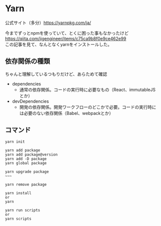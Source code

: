 # Yarn
公式サイト（多分）https://yarnpkg.com/ja/

今までずっとnpmを使っていて、とくに困った事もなかったけど  
https://qiita.com/jigengineer/items/c75ca9b8f0e9ce462e99  
この記事を見て、なんとなくyarnをインストールした。

## 依存関係の種類
ちゃんと理解しているつもりだけど、あらためて確認
- dependencies
  - 通常の依存関係。コードの実行時に必要なもの（React、immutableJSとか）
- devDependencies
  - 開発の依存関係。開発ワークフローのどこかで必要。コードの実行時には必要のない依存関係（Babel、webpackとか）

## コマンド
```
yarn init

yarn add package
yarn add package@version
yarn add -D package
yarn global package

yarn upgrade package
~~~

yarn remove package

yarn install
or
yarn

yarn run scripts
or
yarn scripts
```